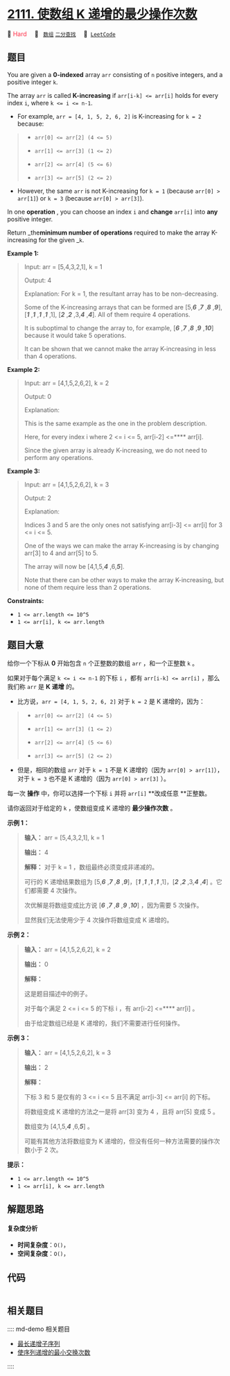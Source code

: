 # [2111. 使数组 K 递增的最少操作次数](https://leetcode.com/problems/minimum-operations-to-make-the-array-k-increasing)

🔴 <font color=#ff334b>Hard</font>&emsp; 🔖&ensp; [`数组`](/leetcode/outline/tag/array.md) [`二分查找`](/leetcode/outline/tag/binary-search.md)&emsp; 🔗&ensp;[`LeetCode`](https://leetcode.com/problems/minimum-operations-to-make-the-array-k-increasing)


## 题目

You are given a **0-indexed** array `arr` consisting of `n` positive integers,
and a positive integer `k`.

The array `arr` is called **K-increasing** if `arr[i-k] <= arr[i]` holds for
every index `i`, where `k <= i <= n-1`.

  * For example, `arr = [4, 1, 5, 2, 6, 2]` is K-increasing for `k = 2` because: 
> 
> * `arr[0] <= arr[2] (4 <= 5)`
> 
> * `arr[1] <= arr[3] (1 <= 2)`
> 
> * `arr[2] <= arr[4] (5 <= 6)`
> 
> * `arr[3] <= arr[5] (2 <= 2)`
  * However, the same `arr` is not K-increasing for `k = 1` (because `arr[0] > arr[1]`) or `k = 3` (because `arr[0] > arr[3]`).

In one **operation** , you can choose an index `i` and **change** `arr[i]`
into **any** positive integer.

Return _the**minimum number of operations** required to make the array
K-increasing for the given _`k`.



**Example 1:**

> Input: arr = [5,4,3,2,1], k = 1
> 
> Output: 4
> 
> Explanation: For k = 1, the resultant array has to be non-decreasing.
> 
> Some of the K-increasing arrays that can be formed are [5,_**6**_ ,_**7**_ ,_**8**_ ,_**9**_], [_**1**_ ,_**1**_ ,_**1**_ ,_**1**_ ,1], [_**2**_ ,_**2**_ ,3,_**4**_ ,_**4**_]. All of them require 4 operations.
> 
> It is suboptimal to change the array to, for example, [_**6**_ ,_**7**_ ,_**8**_ ,_**9**_ ,_**10**_] because it would take 5 operations.
> 
> It can be shown that we cannot make the array K-increasing in less than 4 operations.

**Example 2:**

> Input: arr = [4,1,5,2,6,2], k = 2
> 
> Output: 0
> 
> Explanation:
> 
> This is the same example as the one in the problem description.
> 
> Here, for every index i where 2 <= i <= 5, arr[i-2] <=**** arr[i].
> 
> Since the given array is already K-increasing, we do not need to perform any operations.

**Example 3:**

> Input: arr = [4,1,5,2,6,2], k = 3
> 
> Output: 2
> 
> Explanation:
> 
> Indices 3 and 5 are the only ones not satisfying arr[i-3] <= arr[i] for 3 <= i <= 5.
> 
> One of the ways we can make the array K-increasing is by changing arr[3] to 4 and arr[5] to 5.
> 
> The array will now be [4,1,5,_**4**_ ,6,_**5**_].
> 
> Note that there can be other ways to make the array K-increasing, but none of them require less than 2 operations.

**Constraints:**

  * `1 <= arr.length <= 10^5`
  * `1 <= arr[i], k <= arr.length`


## 题目大意

给你一个下标从 **0**  开始包含 `n` 个正整数的数组 `arr` ，和一个正整数 `k` 。

如果对于每个满足 `k <= i <= n-1` 的下标 `i` ，都有 `arr[i-k] <= arr[i]` ，那么我们称 `arr` 是 **K**
**递增** 的。

  * 比方说，`arr = [4, 1, 5, 2, 6, 2]` 对于 `k = 2` 是 K 递增的，因为： 
> 
> * `arr[0] <= arr[2] (4 <= 5)`
> 
> * `arr[1] <= arr[3] (1 <= 2)`
> 
> * `arr[2] <= arr[4] (5 <= 6)`
> 
> * `arr[3] <= arr[5] (2 <= 2)`
  * 但是，相同的数组 `arr` 对于 `k = 1` 不是 K 递增的（因为 `arr[0] > arr[1]`），对于 `k = 3` 也不是 K 递增的（因为 `arr[0] > arr[3]` ）。

每一次 **操作**  中，你可以选择一个下标 `i` 并将 `arr[i]` **改成任意  **正整数。

请你返回对于给定的 `k` ，使数组变成 K 递增的 **最少操作次数**  。



**示例 1：**

> 
> 
> 
> 
> 
> **输入：** arr = [5,4,3,2,1], k = 1
> 
> **输出：** 4
> 
> **解释：** 对于 k = 1 ，数组最终必须变成非递减的。
> 
> 可行的 K 递增结果数组为 [5,_**6**_ ,_**7**_ ,_**8**_ ,_**9**_]，[_**1**_ ,_**1**_ ,_**1**_ ,_**1**_ ,1]，[_**2**_ ,_**2**_ ,3,_**4**_ ,_**4**_] 。它们都需要 4 次操作。
> 
> 次优解是将数组变成比方说 [_**6**_ ,_**7**_ ,_**8**_ ,_**9**_ ,_**10**_] ，因为需要 5 次操作。
> 
> 显然我们无法使用少于 4 次操作将数组变成 K 递增的。
> 
> 

**示例 2：**

> 
> 
> 
> 
> 
> **输入：** arr = [4,1,5,2,6,2], k = 2
> 
> **输出：** 0
> 
> **解释：**
> 
> 这是题目描述中的例子。
> 
> 对于每个满足 2 <= i <= 5 的下标 i ，有 arr[i-2] <=**** arr[i] 。
> 
> 由于给定数组已经是 K 递增的，我们不需要进行任何操作。

**示例 3：**

> 
> 
> 
> 
> 
> **输入：** arr = [4,1,5,2,6,2], k = 3
> 
> **输出：** 2
> 
> **解释：**
> 
> 下标 3 和 5 是仅有的 3 <= i <= 5 且不满足 arr[i-3] <= arr[i] 的下标。
> 
> 将数组变成 K 递增的方法之一是将 arr[3] 变为 4 ，且将 arr[5] 变成 5 。
> 
> 数组变为 [4,1,5,_**4**_ ,6,_**5**_] 。
> 
> 可能有其他方法将数组变为 K 递增的，但没有任何一种方法需要的操作次数小于 2 次。
> 
> 



**提示：**

  * `1 <= arr.length <= 10^5`
  * `1 <= arr[i], k <= arr.length`


## 解题思路

#### 复杂度分析

- **时间复杂度**：`O()`，
- **空间复杂度**：`O()`，

## 代码

```javascript

```

## 相关题目

:::: md-demo 相关题目
- [最长递增子序列](https://leetcode.com/problems/longest-increasing-subsequence)
- [使序列递增的最小交换次数](https://leetcode.com/problems/minimum-swaps-to-make-sequences-increasing)

::::
